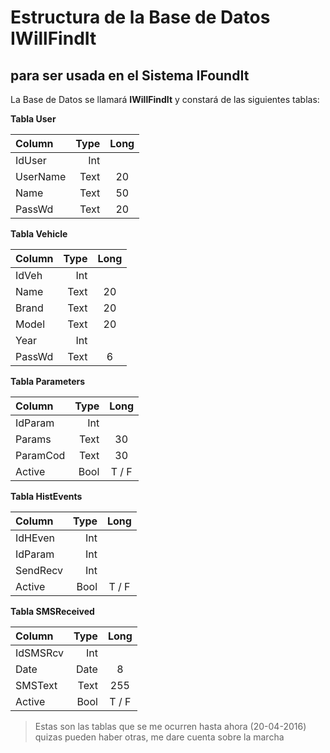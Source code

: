 # **Estructura de la Base de Datos IWillFindIt** #
## para ser usada en el Sistema IFoundIt ##

La Base de Datos se llamará **IWillFindIt** y constará de las siguientes tablas:

**Tabla User**

| Column   | Type  | Long  |
| :------- | ----: | :---: |
| IdUser   | Int   |       |
| UserName | Text  |  20   |
| Name     | Text  |  50   |
| PassWd   | Text  |  20   |

**Tabla Vehicle**

| Column   | Type  | Long  |
| :------- | ----: | :---: |
| IdVeh    | Int   |       |
| Name     | Text  |  20   |
| Brand    | Text  |  20   |
| Model    | Text  |  20   |
| Year     | Int   |       |
| PassWd   | Text  |  6    |

**Tabla Parameters**

| Column   | Type  | Long  |
| :------- | ----: | :---: |
| IdParam  | Int   |       |
| Params   | Text  |  30   |
| ParamCod | Text  |  30   |
| Active   | Bool  | T / F |

**Tabla HistEvents**

| Column   | Type  | Long  |
| :------- | ----: | :---: |
| IdHEven  | Int   |       |
| IdParam  | Int   |       |
| SendRecv | Int   |       |
| Active   | Bool  | T / F |

**Tabla SMSReceived**

| Column   | Type  | Long  |
| :------- | ----: | :---: |
| IdSMSRcv | Int   |       |
| Date     | Date  |  8    |
| SMSText  | Text  | 255   |
| Active   | Bool  | T / F |

> Estas son las tablas que se me ocurren hasta ahora (20-04-2016) 
> quizas pueden haber otras, me dare cuenta sobre la marcha